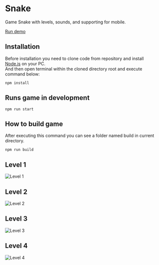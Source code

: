 # Snake

Game Snake with levels, sounds, and supporting for mobile.

[Run demo](https://dmytroivanishin.github.io/snake/)

## Installation

Before installation you need to clone code from repository and install [Node.js](https://nodejs.org/en/) on your PC.<br/>And then open terminal within the cloned directory root and execute command below:

```
npm install
```

## Runs game in development

```
npm run start
```

## How to build game

After executing this command you can see a folder named build in current directory.

```
npm run build
```

## Level 1

![Level 1](https://raw.githubusercontent.com/dmytroivanishin/dmytroivanishin.github.io/master/snake/level_1.jpg)

## Level 2

![Level 2](https://raw.githubusercontent.com/dmytroivanishin/dmytroivanishin.github.io/master/snake/level_2.jpg)

## Level 3

![Level 3](https://raw.githubusercontent.com/dmytroivanishin/dmytroivanishin.github.io/master/snake/level_3.jpg)

## Level 4

![Level 4](https://raw.githubusercontent.com/dmytroivanishin/dmytroivanishin.github.io/master/snake/level_4.jpg)

